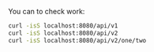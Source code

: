 You can to check work:

```bash
curl -isS localhost:8080/api/v1
curl -isS localhost:8080/api/v2
curl -isS localhost:8080/api/v2/one/two
```